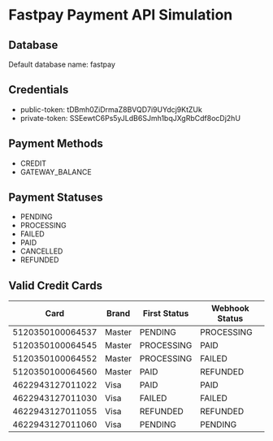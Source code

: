 # Fastpay Payment API Simulation

## Database
Default database name: fastpay

## Credentials

- public-token: tDBmh0ZiDrmaZ8BVQD7i9UYdcj9KtZUk
- private-token: SSEewtC6Ps5yJLdB6SJmh1bqJXgRbCdf8ocDj2hU

## Payment Methods

- CREDIT
- GATEWAY_BALANCE

## Payment Statuses

- PENDING
- PROCESSING
- FAILED
- PAID
- CANCELLED
- REFUNDED

## Valid Credit Cards

| Card             | Brand | First Status | Webhook Status | 
|------------------| ----- | ------------ | -------------- |
| 5120350100064537 | Master | PENDING | PROCESSING |
| 5120350100064545 | Master | PROCESSING | PAID |
| 5120350100064552 | Master | PROCESSING | FAILED |
| 5120350100064560 | Master | PAID | REFUNDED |
| 4622943127011022 | Visa | PAID | PAID |
| 4622943127011030 | Visa | FAILED | FAILED |
| 4622943127011055 | Visa | REFUNDED | REFUNDED |
| 4622943127011060 | Visa | PENDING | PENDING |



